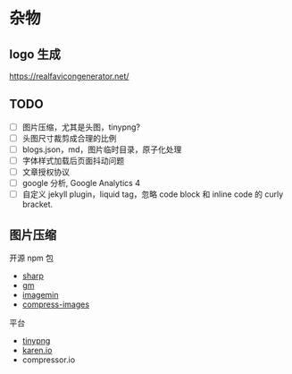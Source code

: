 # 杂物

## logo 生成

https://realfavicongenerator.net/

## TODO

- [ ] 图片压缩，尤其是头图，tinypng?
- [ ] 头图尺寸裁剪成合理的比例
- [ ] blogs.json，md，图片临时目录，原子化处理
- [ ] 字体样式加载后页面抖动问题
- [ ] 文章授权协议
- [ ] google 分析, Google Analytics 4
- [ ] 自定义 jekyll plugin，liquid tag，忽略 code block 和 inline code 的 curly bracket.

## 图片压缩

开源 npm 包

- [sharp](https://github.com/lovell/sharp)
- [gm](https://github.com/aheckmann/gm)
- [imagemin](https://github.com/imagemin/imagemin)
- [compress-images](https://github.com/Yuriy-Svetlov/compress-images/)

平台

- [tinypng](https://tinypng.com/)
- [karen.io](https://kraken.io/)
- compressor.io
